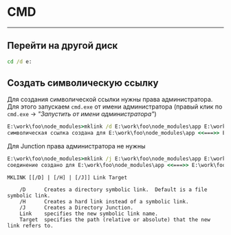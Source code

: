 # CMD

----

## Перейти на другой диск

```cmd
cd /d e:
```

## Создать символическую ссылку

Для создания символической ссылки нужны права администратора. Для этого запускаем `cmd.exe` от имени администратора (правый клик по `cmd.exe` → *"Запустить от имени администратора"*)

```cmd
E:\work\foo\node_modules>mklink /d E:\work\foo\node_modules\app E:\work\foo\src
символическая ссылка создана для E:\work\foo\node_modules\app <<===>> E:\work\foo\src
```

Для Junction права администратора не нужны
```cmd
E:\work\foo\node_modules>mklink /j E:\work\foo\node_modules\app E:\work\foo\src
соединение создано для E:\work\foo\node_modules\app <<===>> E:\work\foo\src
```

```
MKLINK [[/D] | [/H] | [/J]] Link Target

    /D      Creates a directory symbolic link.  Default is a file symbolic link.
    /H      Creates a hard link instead of a symbolic link.
    /J      Creates a Directory Junction.
    Link    specifies the new symbolic link name.
    Target  specifies the path (relative or absolute) that the new link refers to.
```